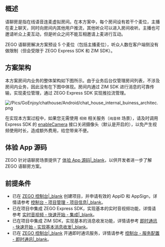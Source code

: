 ## 概述

语聊房是指在线语音连麦虚拟房间。在本方案中，每个房间设有若干个麦位，主播在麦上聊天，同时向房间内其他用户推流，其他听众可以进入房间收听。主播也可邀请听众上麦互动，但是听众之间不能互相邀请上麦进行互动。

ZEGO 语聊房解决方案预设 5 个麦位（包括主播麦位），听众人数在客户端侧没有做限制（但会受限于 ZEGO Express SDK 和 ZIM SDK）。

## 方案架构

本方案房间内业务的整体架构如下图所示。由于业务后台仅管理房间列表，不涉及房间内业务，因此没有在下图中体现。房间内通过 ZIM SDK 进行消息的可靠传输，实现麦位管理，通过 ZEGO Express SDK 实现推拉流管理。   

![/Pics/GoEnjoy/chathouse/Android/chat_house_internal_buiness_architec.png](https://storage.zego.im/sdk-doc/Pics/GoEnjoy/chathouse/Android/chat_house_internal_buiness_architec.png)

<div class="mk-warning">

在实现本方案过程中，如果您无需使用 `视频` 相关服务（`纯音频` 场景），请及时调用 Express SDK 的 [enableCamera](https://doc-zh.zego.im/article/api?doc=Express_Video_SDK_API~java_android~class~ZegoExpressEngine#enable-camera) 接口关闭摄像头（默认是开启的），以免产生视频使用时长，造成额外费用，给您带来不便。
</div>

## 体验 App 源码

ZEGO 针对语聊房场景提供了 [体验 App 源码\|_blank](!ChatHouse-DownloadDemo)，以供开发者进一步了解 ZEGO 语聊房方案。

## 前提条件

- 已在 [ZEGO 控制台\|_blank](https://console.zego.im) 创建项目，并申请有效的 AppID 和 AppSign，详情请参考 [控制台 - 项目管理 - 项目信息\|_blank](#12107)。
- 已在项目中集成 ZEGO Express SDK，实现基本的实时音视频功能，详情请参考 [实时音视频 - 快速开始 - 集成|_blank](!ExpressVideoSDK-Integration/SDK_Integration)。
- 已在项目中集成 ZIM SDK，实现基本的消息收发功能，详情请参考 [即时通讯 - 快速开始 - 实现基本消息收发|_blank](!IM-Quick_Starts/Implementation_of_sending_and_receiving)。
- 已在 [ZEGO 控制台\|_blank](https://console.zego.im) 开通即时通讯服务，详情请参考 [控制台 - 服务配置 - 即时通讯\|_blank](#14994)。

















